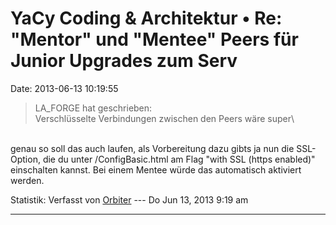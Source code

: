 YaCy Coding & Architektur • Re: \"Mentor\" und \"Mentee\" Peers für Junior Upgrades zum Serv
============================================================================================

Date: 2013-06-13 10:19:55

> <div>
>
> LA\_FORGE hat geschrieben:\
> Verschlüsselte Verbindungen zwischen den Peers wäre super\
>
> </div>

\
genau so soll das auch laufen, als Vorbereitung dazu gibts ja nun die
SSL-Option, die du unter /ConfigBasic.html am Flag \"with SSL (https
enabled)\" einschalten kannst. Bei einem Mentee würde das automatisch
aktiviert werden.

Statistik: Verfasst von
[Orbiter](http://forum.yacy-websuche.de/memberlist.php?mode=viewprofile&u=2)
--- Do Jun 13, 2013 9:19 am

------------------------------------------------------------------------

